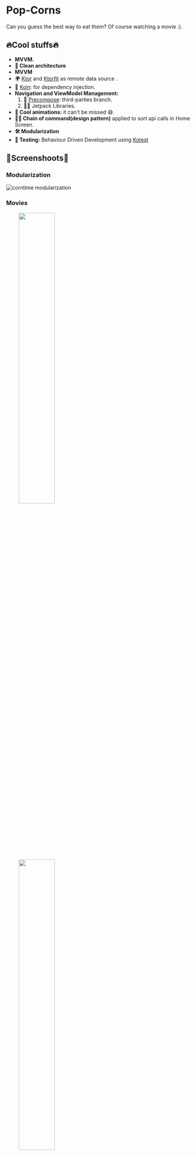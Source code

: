 # Pop-Corns
Can you guess the best way to eat them? Of course watching a movie :).


## 🔥Cool stuffs🔥

* **MVVM.**
* **🧹  Clean architecture**
* **MVVM**
* 🌍  [Ktor](https://github.com/ktorio/ktor "ktor repo") and [Ktorfit](https://github.com/Foso/Ktorfit "ktorfit repo") as remote data source .
* 💉  [Koin](https://github.com/InsertKoinIO/koin "koin repo"): for dependency injection.
* **Navigation and ViewModel Management:**
  1.  🎨 [Precompose](https://github.com/Tlaster/PreCompose "precompose repo"): third-parties branch.
  2.  🚀🚀 Jetpack Libraries. 
* **🎉  Cool animations:** it can't be missed 😅.
* **🔗🔗 Chain of command(design pattern)** applied to sort api calls in Home Screen.
* **🛠   Modularization**
* **🧪 Testing:** Behaviour Driven Development using [Kotest](https://github.com/kotest/kotest "kotest repo")

## 📸Screenshoots📸

### Modularization
![corntime modularization](https://github.com/enmanuel52/Pop-Corns/assets/102194318/abd03ce3-ce29-4556-8074-b470c84fa035)


### Movies

<div style="margin: 10px;">
  <img src="https://github.com/enmanuel52/Pop-Corns/blob/main/app/src/main/res/drawable/home.jpg" style="display: flex; width: 45%; padding: 0% 5%;">
  <img src="https://github.com/enmanuel52/Pop-Corns/blob/main/app/src/main/res/drawable/movie_details.jpg" style="display: flex; width: 45%; padding: 0% 5%;">
</div>

### Actors

<div style="margin: 10px;">
  <img src="https://github.com/enmanuel52/Pop-Corns/blob/main/app/src/main/res/drawable/actors.jpg" style="display: flex; width: 45%; padding: 0% 5%;">
  <img src="https://github.com/enmanuel52/Pop-Corns/blob/main/app/src/main/res/drawable/actor_details.jpg" style="display: flex; width: 45%; padding: 0% 5%;">
</div>

### Watch Lists:

<div style="margin: 10px;">
  <img src="https://github.com/enmanuel52/Pop-Corns/blob/main/app/src/main/res/drawable/watch_list.jpg" style="display: flex; width: 45%; padding: 0% 5%;">
  <img src="https://github.com/enmanuel52/Pop-Corns/blob/main/app/src/main/res/drawable/list_details.jpg" style="display: flex; width: 45%; padding: 0% 5%;">
</div>


## Videos

### Trying to simulate wind effect



https://github.com/enmanuel52/Pop-Corns/assets/102194318/0f53a885-8569-41a8-8724-74ca5972fa6f




https://github.com/enmanuel52/Pop-Corns/assets/102194318/eb498787-579f-41f4-8528-0ff0c819bc8a




**🚧🚧 WORK IN PROGRESS 🚧🚧**
